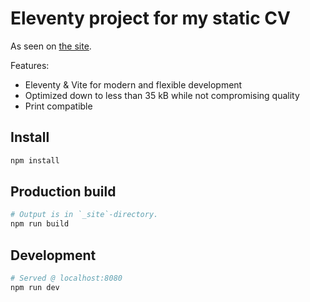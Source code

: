 # Eleventy project for my static CV

As seen on [the site](https://cv.mehis.dev/).

Features:
- Eleventy & Vite for modern and flexible development
- Optimized down to less than 35 kB while not compromising quality
- Print compatible

## Install

```bash
npm install
```

## Production build

```bash
# Output is in `_site`-directory.
npm run build
```

## Development

```bash
# Served @ localhost:8080
npm run dev
```
